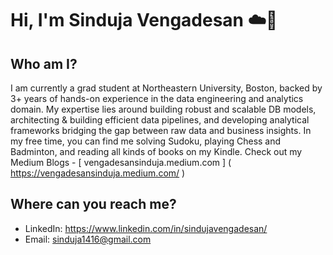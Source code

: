 # Hi, I'm Sinduja Vengadesan ☁️🤖
## Who am I? 
I am currently a grad student at Northeastern University, Boston, backed by 3+ years of hands-on experience in the data engineering and analytics domain. My expertise lies around building robust and scalable DB models, architecting & building efficient data pipelines, and developing analytical frameworks bridging the gap between raw data and business insights. In my free time, you can find me solving Sudoku, playing Chess and Badminton, and reading all kinds of books on my Kindle. 
Check out my Medium Blogs - 
[
vengadesansinduja.medium.com
]
(
https://vengadesansinduja.medium.com/
)
## Where can you reach me? 
- LinkedIn: https://www.linkedin.com/in/sindujavengadesan/
- Email: sinduja1416@gmail.com
